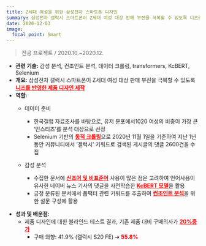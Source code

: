 ```yaml
---
title: Z세대 여성을 위한 삼성전자 스마트폰 디자인
summary: 삼성전자 갤럭시 스마트폰이 Z세대 여성 대상 판매 부진을 극복할 수 있도록 니즈를 반영한 제품 디자인 제작
date: 2020-12-03
image:
  focal_point: Smart
---
```

> 전공 프로젝트 / 2020.10.~2020.12.
* **관련 기술:** 감성 분석, 컨조인트 분석, 데이터 크롤링, transformers, KcBERT, Selenium
* **개요:** 삼성전자 갤럭시 스마트폰이 Z세대 여성 대상 판매 부진을 극복할 수 있도록 <span style='color:red'><u>**니즈를 반영한 제품 디자인 제작**</u></span>
* **역할:**
    * 데이터 준비
        * 한국갤럽 자료조사를 바탕으로, 유저 분포에서1020 여성의 비중이 가장 큰 ‘인스티즈’를 분석 대상으로 선정
        * Selenium 기반의 <span style='color:red'><u>**동적 크롤링**</u></span>으로 2020년 11월 1일을 기준하여 지난 1년 동안 커뮤니티에서 ‘갤럭시’ 키워드로 검색된 게시글의 댓글 2600건을 수집
    * 감성 분석
        * 수집한 문서에 <span style='color:red'><u>**신조어 및 비표준어**</u></span> 사용이 많은 점은 고려하여 언어사용이 유사한 네이버 뉴스 기사의 댓글을 사전학습한 <span style='color:red'><u>**KcBERT 모델**</u></span>을 활용
        * 긍정 분류된 문서에서 폼팩터 관련 키워드를 추출하여 <span style='color:red'><u>**컨조인트 분석**</u></span>을 위한 설문 구성에 활용

        <span style='color:red'><u></u></span>
* **성과 및 배운점:**
    * 제품 디자인에 대한 블라인드 테스트 결과, 기존 제품 대비 구매의사가 <span style='color:red'><u>**20%증가**</u></span>
        * 구매 의향: 41.9% (갤럭시 S20 FE) ➔ <span style='color:red'>**55.8%**</span>